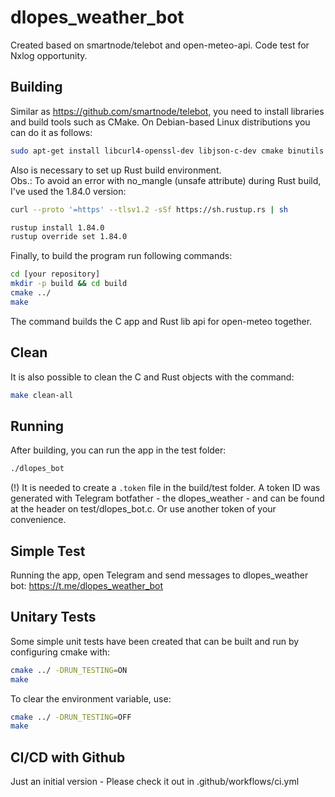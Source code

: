 # dlopes_weather_bot

Created based on smartnode/telebot and open-meteo-api. Code test for Nxlog opportunity.


## Building

Similar as https://github.com/smartnode/telebot, you need to install libraries and
build tools such as CMake.
On Debian-based Linux distributions you can do it as follows:

```sh
sudo apt-get install libcurl4-openssl-dev libjson-c-dev cmake binutils make
```

Also is necessary to set up Rust build environment.<br>
Obs.: To avoid an error with no_mangle (unsafe attribute) during Rust build,
I've used the 1.84.0 version:

```sh
curl --proto '=https' --tlsv1.2 -sSf https://sh.rustup.rs | sh

rustup install 1.84.0
rustup override set 1.84.0

```

Finally, to build the program run following commands:

```sh
cd [your repository]
mkdir -p build && cd build
cmake ../
make
```

The command builds the C app and Rust lib api for open-meteo together.


## Clean

It is also possible to clean the C and Rust objects with the command:

```sh
make clean-all
```


## Running

After building, you can run the app in the test folder:
```sh
./dlopes_bot
```

(!) It is needed to create a `.token` file in the build/test folder.
A token ID was generated with Telegram botfather - the dlopes_weather - and
can be found at the header on test/dlopes_bot.c. Or use another token of your convenience.


## Simple Test

Running the app, open Telegram and send messages to dlopes_weather
bot: https://t.me/dlopes_weather_bot


## Unitary Tests
Some simple unit tests have been created that can be built and run by configuring cmake with:
```sh
cmake ../ -DRUN_TESTING=ON
make
```

To clear the environment variable, use:
```sh
cmake ../ -DRUN_TESTING=OFF
make
```


## CI/CD with Github

Just an initial version - Please check it out in .github/workflows/ci.yml
